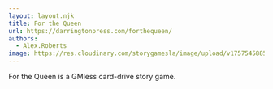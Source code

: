 ```yaml
---
layout: layout.njk
title: For the Queen
url: https://darringtonpress.com/forthequeen/
authors:
  - Alex.Roberts
image: https://res.cloudinary.com/storygamesla/image/upload/v1757545885/iu_a6dok2.jpg
---
```

For the Queen is a GMless card-drive story game.
